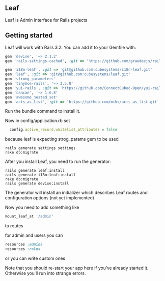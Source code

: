 ## Leaf

Leaf is Admin interface for Rails projects

## Getting started

Leaf will work with Rails 3.2.
You can add it to your Gemfile with:
```ruby
gem 'devise', '~> 2.1.2'
gem 'rails-settings-cached', :git => 'https://github.com/graudeejs/rails-settings-cached'

gem 'i18n-leaf', :git => 'git@github.com:cubesystems/i18n-leaf.git'
gem 'leaf', :git => 'git@github.com:cubesystems/leaf.git'
gem 'strong_parameters'
gem 'tinymce-rails', '~> 3.5.8'
gem 'yui-rails', :git => 'https://github.com/ConnectCubed-Open/yui-rails'
gem 'cancan', '~> 1.6.8'
gem 'awesome_nested_set'
gem 'acts_as_list', :git => 'https://github.com/miks/acts_as_list.git'
```

Run the bundle command to install it.

Now in config/application.rb set
```ruby
  config.active_record.whitelist_attributes = false
```
because leaf is expacting strog_params gem to be used


```console
rails generate settings settings
rake db:migrate
```


After you install Leaf, you need to run the generator:
```console
rails generate leaf:install
rails generate i18n:leaf:install
rake db:migrate
rails generate devise:install
```

The generator will install an initializer which describes Leaf routes and configuration options (not yet implemented)

Now you need to add something like
```ruby
mount_leaf_at '/admin'
```
to routes

for admin and users you can
```ruby
resources :admins
resources :roles
```
or you can write custom ones

Note that you should re-start your app here if you've already started it. Otherwise you'll run into strange errors.
